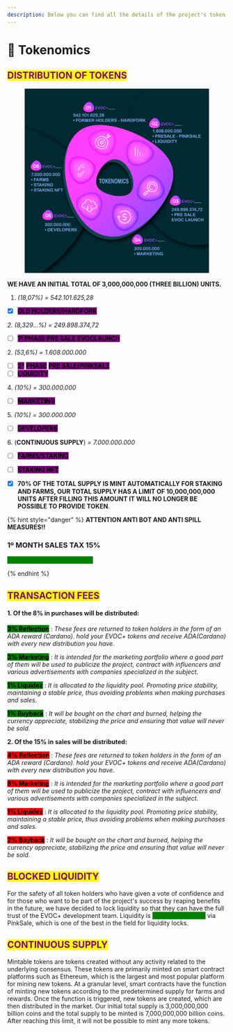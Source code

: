 ```yaml
---
description: Below you can find all the details of the project's token distribution.
---
```


# 🐳 Tokenomics

## <mark style="color:purple;">DISTRIBUTION OF TOKENS</mark>

<figure><img src="../.gitbook/assets/tokenomics.png" alt=""><figcaption></figcaption></figure>

**WE HAVE AN INITIAL TOTAL OF 3,000,000,000 (THREE BILLION) UNITS.**

1. _(18,07%) = 542.101.625,28_

* [x] <mark style="background-color:purple;">**OLD HOLDERS/HARDFORK**</mark>

_2. (8,329...%) = 249.898.374,72_&#x20;

* [ ] <mark style="background-color:purple;">**1º PHASE PRE SALE EVOCLAUNCH**</mark>&#x20;

2\. _(53,6%) = 1.608.000.000_&#x20;

* [ ] <mark style="background-color:purple;">**2**</mark><mark style="background-color:purple;">º</mark> <mark style="background-color:purple;"></mark><mark style="background-color:purple;">**PHASE**</mark> <mark style="background-color:purple;">**PRE SALE/PINKSALE**</mark>
* [ ] <mark style="background-color:purple;">**LIQUIDITY**</mark>

4\. _(10%)  = 300.000.000_&#x20;

* [ ] <mark style="background-color:purple;">**MARKETING**</mark>

5\. _(10%)  = 300.000.000_&#x20;

* [ ] <mark style="background-color:purple;">**DEVELOPERS**</mark>

6\. (**CONTINUOUS SUPPLY**)  _= 7.000.000.000_&#x20;

* [ ] <mark style="background-color:purple;">**FARMS/STAKING**</mark>
* [ ] <mark style="background-color:purple;">**STAKING NFT**</mark>



* [x] **70% OF THE TOTAL SUPPLY IS MINT AUTOMATICALLY FOR STAKING AND FARMS, OUR TOTAL SUPPLY HAS A LIMIT OF 10,000,000,000 UNITS AFTER FILLING THIS AMOUNT IT WILL NO LONGER BE POSSIBLE TO PROVIDE TOKEN**.

{% hint style="danger" %}
**ATTENTION ANTI BOT AND ANTI SPILL MEASURES!!**

### 1º MONTH SALES TAX 15%

<mark style="color:green;background-color:green;">**FEE MAY BE REDUCED SOON**</mark>


{% endhint %}

## <mark style="color:purple;">TRANSACTION FEES</mark>&#x20;

#### 1. Of the 8% in purchases will be distributed:&#x20;

<mark style="background-color:green;">**3% Reflection**</mark> : _These fees are returned to token holders in the form of an ADA reward (Cardano). hold your EVOC+ tokens and receive ADA(Cardano) with every new distribution you have._

<mark style="background-color:green;">**3% Marketing**</mark> : _It is intended for the marketing portfolio where a good part of them will be used to publicize the project, contract with influencers and various advertisements with companies specialized in the subject._

&#x20;<mark style="background-color:green;">**1% Liquidez**</mark> : _It is allocated to the liquidity pool. Promoting price stability, maintaining a stable price, thus avoiding problems when making purchases and sales._

&#x20;<mark style="background-color:green;">**1% Buyback**</mark> : _It will be bought on the chart and burned, helping the currency appreciate, stabilizing the price and ensuring that value will never be sold._

**2. Of the 15% in sales will be distributed:**&#x20;

<mark style="background-color:red;">**4% Reflection**</mark> : _These fees are returned to token holders in the form of an ADA reward (Cardano). hold your EVOC+ tokens and receive ADA(Cardano) with every new distribution you have._

<mark style="background-color:red;">**8% Marketing**</mark> : _It is intended for the marketing portfolio where a good part of them will be used to publicize the project, contract with influencers and various advertisements with companies specialized in the subject._

<mark style="background-color:red;">**1% Liquidez**</mark> : _It is allocated to the liquidity pool. Promoting price stability, maintaining a stable price, thus avoiding problems when making purchases and sales._

<mark style="background-color:red;">**2% Buyback**</mark> : _It will be bought on the chart and burned, helping the currency appreciate, stabilizing the price and ensuring that value will never be sold._

## <mark style="color:purple;">BLOCKED LIQUIDITY</mark>&#x20;

For the safety of all token holders who have given a vote of confidence and for those who want to be part of the project's success by reaping benefits in the future, we have decided to lock liquidity so that they can have the full trust of the EVOC+ development team. Liquidity is <mark style="color:green;background-color:green;">**locked for 2 years**</mark> via PinkSale, which is one of the best in the field for liquidity locks.

## <mark style="color:purple;">CONTINUOUS SUPPLY</mark>

Mintable tokens are tokens created without any activity related to the underlying consensus. These tokens are primarily minted on smart contract platforms such as Ethereum, which is the largest and most popular platform for mining new tokens. At a granular level, smart contracts have the function of minting new tokens according to the predetermined supply for farms and rewards. Once the function is triggered, new tokens are created, which are then distributed in the market. Our initial total supply is 3,000,000,000 billion coins and the total supply to be minted is 7,000,000,000 billion coins. After reaching this limit, it will not be possible to mint any more tokens.
